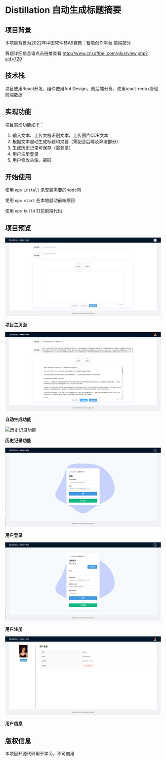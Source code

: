 # Distillation 自动生成标题摘要

## 项目背景
本项目背景为2022年中国软件杯A9赛题：智能创作平台 前端部分

赛题详细信息请点击链接查看 http://www.cnsoftbei.com/plus/view.php?aid=729



## 技术栈
项目使用React开发，组件使用Ant Design，前后端分离，使用react-redux管理前端数据



## 实现功能
项目实现功能如下：
1. 输入文本、上传文档识别文本、上传图片COR文本
2. 根据文本自动生成标题和摘要（需配合后端及算法部分）
3. 生成历史记录可保存（需登录）
4. 用户注册登录
5. 用户修改头像、密码



## 开始使用

使用 `npm install` 来安装需要的node包

使用 `npm start` 在本地启动前端项目

使用 `npm build` 打包前端代码



## 项目预览
![主页面](https://raw.githubusercontent.com/YMYzzz/Distillation/main/preview/%E4%B8%BB%E9%A1%B5.png)

**项目主页面**

![自动生成功能](preview\自动生成.png)

**自动生成功能**

![历史记录功能]([preview\历史记录.png](https://raw.githubusercontent.com/YMYzzz/Distillation/main/preview/%E5%8E%86%E5%8F%B2%E8%AE%B0%E5%BD%95.png))

**历史记录功能**

![用户登录](preview\登录.png)

**用户登录**

![用户注册](preview\注册.png)

**用户注册**

![用户信息](preview\用户信息.png)

**用户信息**



## 版权信息

本项目开源代码用于学习，不可商用
